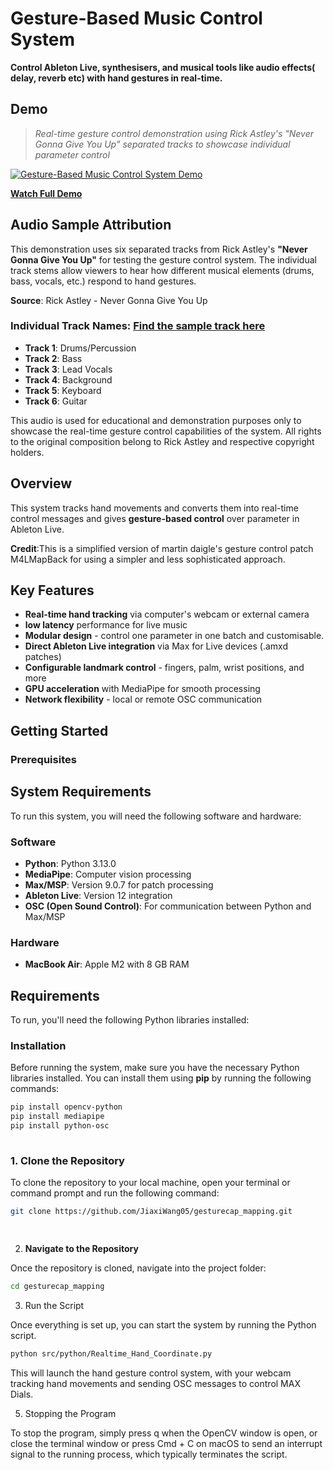# Gesture-Based Music Control System

**Control Ableton Live, synthesisers, and musical tools like audio effects( delay, reverb etc) with hand gestures in real-time.**

## Demo

> *Real-time gesture control demonstration using Rick Astley's "Never Gonna Give You Up" separated tracks to showcase individual parameter control*
> 

[![Gesture-Based Music Control System Demo](https://img.youtube.com/vi/aJl4vnLZrYE/maxresdefault.jpg)](https://www.youtube.com/watch?v=aJl4vnLZrYE)

**[Watch Full Demo](https://youtu.be/aJl4vnLZrYE)** 

 ## Audio Sample Attribution

This demonstration uses six separated tracks from Rick Astley's **"Never Gonna Give You Up"** for testing the gesture control system. The individual track stems allow viewers to hear how different musical elements (drums, bass, vocals, etc.) respond to hand gestures.

**Source**: Rick Astley - Never Gonna Give You Up 
### Individual Track Names: [Find the sample track here](../MAX%20Ableton/Ableton%20and%20music%20sample/audio%20track)

- **Track 1**: Drums/Percussion
- **Track 2**: Bass
- **Track 3**: Lead Vocals
- **Track 4**: Background 
- **Track 5**: Keyboard 
- **Track 6**: Guitar 

This audio is used for educational and demonstration purposes only to showcase the real-time gesture control capabilities of the system. All rights to the original composition belong to Rick Astley and respective copyright holders.
 

## Overview

This system tracks hand movements and converts them into real-time control messages and gives **gesture-based control** over parameter in Ableton Live.

**Credit**:This is a simplified version of martin daigle's gesture control patch M4LMapBack for using a simpler and less sophisticated approach.

## Key Features


- **Real-time hand tracking** via computer's webcam or external camera
- **low latency** performance for live music
- **Modular design** - control one parameter in one batch and customisable.
- **Direct Ableton Live integration** via Max for Live devices (.amxd patches)
- **Configurable landmark control** - fingers, palm, wrist positions, and more
- **GPU acceleration** with MediaPipe for smooth processing
- **Network flexibility** - local or remote OSC communication

## Getting Started

### Prerequisites
## System Requirements

To run this system, you will need the following software and hardware:

### Software
- **Python**: Python 3.13.0
- **MediaPipe**: Computer vision processing
- **Max/MSP**: Version 9.0.7 for patch processing
- **Ableton Live**: Version 12 integration
- **OSC (Open Sound Control)**: For communication between Python and Max/MSP

### Hardware
- **MacBook Air**: Apple M2 with 8 GB RAM

## Requirements

To run, you'll need the following Python libraries installed:
### Installation

Before running the system, make sure you have the necessary Python libraries installed. You can install them using **pip** by running the following commands:

```bash
pip install opencv-python
pip install mediapipe
pip install python-osc
  
```

### 1. Clone the Repository

To clone the repository to your local machine, open your terminal or command prompt and run the following command:

```bash
git clone https://github.com/JiaxiWang05/gesturecap_mapping.git

  
```




2. **Navigate to the Repository**

Once the repository is cloned, navigate into the project folder:
   ```bash
cd gesturecap_mapping
```
3. Run the Script

Once everything is set up, you can start the system by running the Python script.
   
```bash
python src/python/Realtime_Hand_Coordinate.py

```
This will launch the hand gesture control system, with your webcam tracking hand movements and sending OSC messages to control MAX Dials. 

5. Stopping the Program

To stop the program, simply press q when the OpenCV window is open, or close the terminal window or press Cmd + C on macOS to send an interrupt signal to the running process, which typically terminates the script.


 

